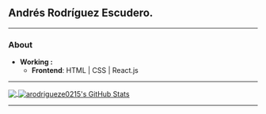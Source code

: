 ## Andrés Rodríguez Escudero.

---------------------------------------------------------------------------------------------------------------------------------------------------------------------------------
### About
-  **Working :** 
    - **Frontend**: HTML | CSS | React.js

---------------------------------------------------------------------------------------------------------------------------------------------------------------------------------
<a href="https://github.com/arodrigueze0215">
 <img align="center" src="https://github-readme-stats.vercel.app/api/top-langs/?username=arodrigueze0215&hide=html, shell" />
</a>
<a href="https://github.com/arodrigueze0215">
 <img align="center" src="https://github-readme-stats.vercel.app/api?username=arodrigueze0215&show_icons=true" alt="arodrigueze0215's GitHub Stats" />
</a>


---------------------------------------------------------------------------------------------------------------------------------------------------------------------------------

